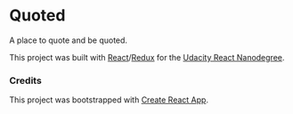 # Quoted

A place to quote and be quoted. 

This project was built with [React](https://github.com/facebook/react)/[Redux](https://github.com/reactjs/redux) for the [Udacity React Nanodegree](https://www.udacity.com/course/react-nanodegree--nd019).

### Credits

This project was bootstrapped with [Create React App](https://github.com/facebookincubator/create-react-app).